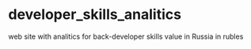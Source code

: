 # developer_skills_analitics
web site with analitics for back-developer skills value in Russia in rubles